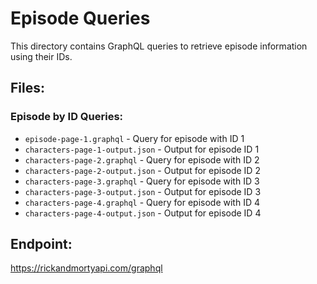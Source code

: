 # Episode Queries

This directory contains GraphQL queries to retrieve episode information using their IDs.

## Files:

### Episode by ID Queries:
- `episode-page-1.graphql` - Query for episode with ID 1
- `characters-page-1-output.json` - Output for episode ID 1
- `characters-page-2.graphql` - Query for episode with ID 2
- `characters-page-2-output.json` - Output for episode ID 2
- `characters-page-3.graphql` - Query for episode with ID 3
- `characters-page-3-output.json` - Output for episode ID 3
- `characters-page-4.graphql` - Query for episode with ID 4
- `characters-page-4-output.json` - Output for episode ID 4

## Endpoint:
https://rickandmortyapi.com/graphql
